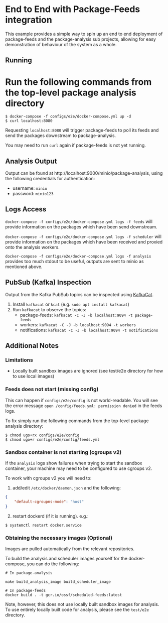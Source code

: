 # End to End with Package-Feeds integration

This example provides a simple way to spin up an end to end deployment of package-feeds and the package-analysis sub projects, allowing for easy demonstration of behaviour of the system as a whole.

## Running

# Run the following commands from the top-level package analysis directory

```shell
$ docker-compose -f configs/e2e/docker-compose.yml up -d
$ curl localhost:8080
```

Requesting `localhost:8080` will trigger package-feeds to poll its feeds and send the packages downstream to package-analysis.

You may need to run `curl` again if package-feeds is not yet running.

## Analysis Output

Output can be found at http://localhost:9000/minio/package-analysis,
using the following credentials for authentication:

- username: `minio`
- password: `minio123`

## Logs Access

`docker-compose -f configs/e2e/docker-compose.yml logs -f feeds` will provide information on the packages which have been send downstream.

`docker-compose -f configs/e2e/docker-compose.yml logs -f scheduler` will provide information on the packages which have been received and proxied onto the analysis workers.

`docker-compose -f configs/e2e/docker-compose.yml logs -f analysis` provides too much stdout to be useful, outputs are sent to minio as mentioned above.

## PubSub (Kafka) Inspection

Output from the Kafka PubSub topics can be inspected using
[KafkaCat](https://github.com/edenhill/kcat).

1. Install `kafkacat` or `kcat` (e.g. `sudo apt install kafkacat`)
2. Run `kafkacat` to observe the topics:
    - package-feeds: `kafkacat -C -J -b localhost:9094 -t package-feeds`
    - workers: `kafkacat -C -J -b localhost:9094 -t workers`
    - notifications: `kafkacat -C -J -b localhost:9094 -t notifications`

## Additional Notes

### Limitations

- Locally built sandbox images are ignored (see test/e2e directory for how to use local images)

### Feeds does not start (missing config)

This can happen if `configs/e2e/config` is not world-readable. You will see the error message `open /config/feeds.yml: permission denied` in the feeds logs.

To fix simply run the following commands from the top-level package analysis directory:

```shell
$ chmod ugo+rx configs/e2e/config
$ chmod ugo+r configs/e2e/config/feeds.yml
```

### Sandbox container is not starting (cgroups v2)

If the `analysis` logs show failures when trying to start the sandbox container, your machine may need to be configured to use cgroups v2.

To work with cgroups v2 you will need to:

1. add/edit `/etc/docker/daemon.json` and the following:

```json
{
    "default-cgroupns-mode": "host"
}
```

2. restart dockerd (if it is running). e.g.:

```shell
$ systemctl restart docker.service
```

### Obtaining the necessary images (Optional)

Images are pulled automatically from the relevant repositories.

To build the analysis and scheduler images yourself for the docker-compose, you can do the following:

```
# In package-analysis

make build_analysis_image build_scheduler_image

# In package-feeds
docker build . -t gcr.io/ossf/scheduled-feeds:latest
```

Note, however, this does not use locally built sandbox images for analysis. To use entirely locally
built code for analysis, please see the `test/e2e` directory.

